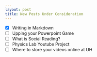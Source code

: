 ```yaml
---
layout: post
title: New Posts Under Consideration
---
```


- [x] Writing in Markdown
- [ ] Upping your Powerpoint Game
- [ ] What is Social Reading?
- [ ] Physics Lab Youtube Project
- [ ] Where to store your videos online at UH
